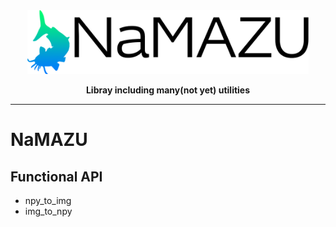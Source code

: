 <div align="center">

<img src="utils/icon.png" width="450">

**Libray including many(not yet) utilities**

---

</div>

# NaMAZU

## Functional API

* npy_to_img
* img_to_npy